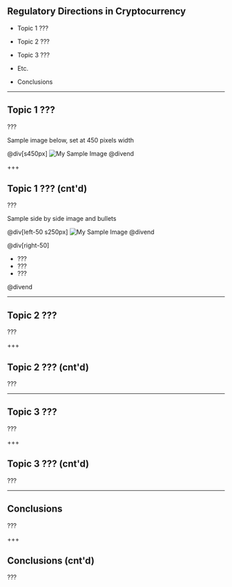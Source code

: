 ## Regulatory Directions in Cryptocurrency

- Topic 1 ???

- Topic 2 ???

- Topic 3 ???

- Etc. 

- Conclusions

---

## Topic 1 ???

???

Sample image below, set at 450 pixels width

@div[s450px]
![My Sample Image](https://raw.githubusercontent.com/tari-labs/tari-university/regulatory/regulatory/Directions-in-cryptocurrency/sources/sample.PNG)
@divend

+++

## Topic 1 ??? (cnt'd)

???

Sample side by side image and bullets

@div[left-50 s250px]
![My Sample Image](https://raw.githubusercontent.com/tari-labs/tari-university/regulatory/regulatory/Directions-in-cryptocurrency/sources/sample.PNG)
@divend

@div[right-50]

<ul>
<li> ???
<li> ???
<li> ???
</ul>

@divend

---

## Topic 2 ???

???

+++

## Topic 2 ??? (cnt'd)

???

---

## Topic 3 ???

???

+++

## Topic 3 ??? (cnt'd)

???

---

## Conclusions

???

+++

## Conclusions (cnt'd)

???
